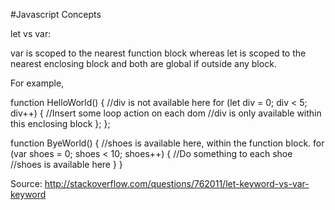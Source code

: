 #Javascript Concepts

let vs var:

var is scoped to the nearest function block whereas let is scoped to the nearest enclosing block and both are global if outside any block.

For example,

function HelloWorld() {
  //div is not available here
  for (let div = 0; div < 5; div++) {
    //Insert some loop action on each dom
    //div is only available within this enclosing block
  };
};

function ByeWorld() {
  //shoes is available here, within the function block.
  for (var shoes = 0; shoes < 10; shoes++) {
    //Do something to each shoe
    //shoes is available here
  }
}



Source: http://stackoverflow.com/questions/762011/let-keyword-vs-var-keyword
